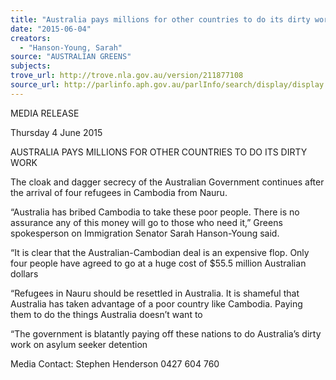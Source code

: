 ```yaml
---
title: "Australia pays millions for other countries to do its dirty work"
date: "2015-06-04"
creators:
  - "Hanson-Young, Sarah"
source: "AUSTRALIAN GREENS"
subjects:
trove_url: http://trove.nla.gov.au/version/211877108
source_url: http://parlinfo.aph.gov.au/parlInfo/search/display/display.w3p;query=Id%3A%22media/pressrel/3874169%22
---
```


 MEDIA RELEASE    

 

 Thursday 4 June 2015    

 

 AUSTRALIA PAYS MILLIONS FOR OTHER COUNTRIES TO DO ITS DIRTY WORK    

 The cloak and dagger secrecy of the Australian Government continues after the arrival  of four refugees in Cambodia from Nauru.      

 “Australia has bribed Cambodia to take these poor people. There is no assurance any of  this money will go to those who need it,” Greens spokesperson on Immigration Senator  Sarah Hanson-Young said.   

 “It is clear that the Australian-Cambodian deal is an expensive flop. Only four people  have agreed to go at a huge cost of $55.5 million Australian dollars   

 “Refugees in Nauru should be resettled in Australia. It is shameful that Australia has  taken advantage of a poor country like Cambodia. Paying them to do the things Australia  doesn’t want to   

 “The government is blatantly paying off these nations to do Australia’s dirty work on  asylum seeker detention    

 

 Media Contact: Stephen Henderson 0427 604 760   

